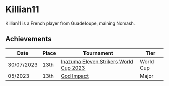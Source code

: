 # Killian11

Killian11 is a French player from Guadeloupe, maining Nomash.

## Achievements

|Date|Place|Tournament|Tier|
|-|-|-|-|
| 30/07/2023 | 13th | [Inazuma Eleven Strikers World Cup 2023](../../tournaments/worldcup23.md) | World Cup |
| 05/2023 | 13th | [God Impact](../../tournaments/misc/godimpact.md) | Major |
